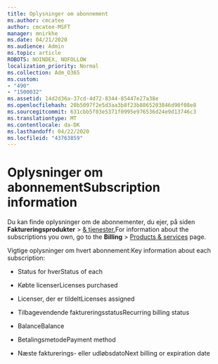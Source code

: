 ```yaml
---
title: Oplysninger om abonnement
ms.author: cmcatee
author: cmcatee-MSFT
manager: mnirkhe
ms.date: 04/21/2020
ms.audience: Admin
ms.topic: article
ROBOTS: NOINDEX, NOFOLLOW
localization_priority: Normal
ms.collection: Adm_O365
ms.custom:
- "490"
- "1500032"
ms.assetid: 14d2d36a-37cd-4d72-8344-85447e27a38e
ms.openlocfilehash: 20b5097f2e5d3aa3b8f23b8865203846d90f08e8
ms.sourcegitcommit: 631cbb5f03e5371f0995e976536d24e9d13746c3
ms.translationtype: MT
ms.contentlocale: da-DK
ms.lasthandoff: 04/22/2020
ms.locfileid: "43763859"
---
```

# <a name="subscription-information"></a><span data-ttu-id="38b53-102">Oplysninger om abonnement</span><span class="sxs-lookup"><span data-stu-id="38b53-102">Subscription information</span></span>

<span data-ttu-id="38b53-103">Du kan finde oplysninger om de abonnementer, du ejer, på siden **Faktureringsprodukter** \> [& tjenester.](https://go.microsoft.com/fwlink/p/?linkid=842054)</span><span class="sxs-lookup"><span data-stu-id="38b53-103">For information about the subscriptions you own, go to the **Billing** \> [Products & services](https://go.microsoft.com/fwlink/p/?linkid=842054) page.</span></span>
  
<span data-ttu-id="38b53-104">Vigtige oplysninger om hvert abonnement:</span><span class="sxs-lookup"><span data-stu-id="38b53-104">Key information about each subscription:</span></span>
  
- <span data-ttu-id="38b53-105">Status for hver</span><span class="sxs-lookup"><span data-stu-id="38b53-105">Status of each</span></span>

- <span data-ttu-id="38b53-106">Købte licenser</span><span class="sxs-lookup"><span data-stu-id="38b53-106">Licenses purchased</span></span>

- <span data-ttu-id="38b53-107">Licenser, der er tildelt</span><span class="sxs-lookup"><span data-stu-id="38b53-107">Licenses assigned</span></span>

- <span data-ttu-id="38b53-108">Tilbagevendende faktureringsstatus</span><span class="sxs-lookup"><span data-stu-id="38b53-108">Recurring billing status</span></span>

- <span data-ttu-id="38b53-109">Balance</span><span class="sxs-lookup"><span data-stu-id="38b53-109">Balance</span></span>

- <span data-ttu-id="38b53-110">Betalingsmetode</span><span class="sxs-lookup"><span data-stu-id="38b53-110">Payment method</span></span>

- <span data-ttu-id="38b53-111">Næste fakturerings- eller udløbsdato</span><span class="sxs-lookup"><span data-stu-id="38b53-111">Next billing or expiration date</span></span>